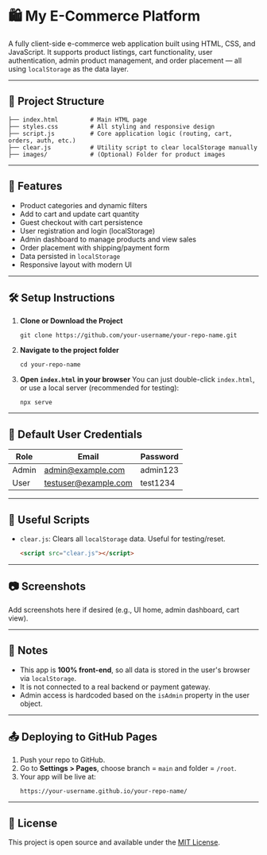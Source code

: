 # 🛍️ My E-Commerce Platform

A fully client-side e-commerce web application built using HTML, CSS, and JavaScript. It supports product listings, cart functionality, user authentication, admin product management, and order placement — all using `localStorage` as the data layer.

---

## 📁 Project Structure

```
├── index.html         # Main HTML page
├── styles.css         # All styling and responsive design
├── script.js          # Core application logic (routing, cart, orders, auth, etc.)
├── clear.js           # Utility script to clear localStorage manually
├── images/            # (Optional) Folder for product images
```

---

## 🚀 Features

- Product categories and dynamic filters
- Add to cart and update cart quantity
- Guest checkout with cart persistence
- User registration and login (localStorage)
- Admin dashboard to manage products and view sales
- Order placement with shipping/payment form
- Data persisted in `localStorage`
- Responsive layout with modern UI

---

## 🛠️ Setup Instructions

1. **Clone or Download the Project**
   ```
   git clone https://github.com/your-username/your-repo-name.git
   ```

2. **Navigate to the project folder**
   ```
   cd your-repo-name
   ```

3. **Open `index.html` in your browser**
   You can just double-click `index.html`, or use a local server (recommended for testing):
   ```
   npx serve
   ```

---

## 👤 Default User Credentials

| Role   | Email                | Password   |
|--------|----------------------|------------|
| Admin  | admin@example.com    | admin123   |
| User   | testuser@example.com | test1234   |

---

## 🧪 Useful Scripts

- `clear.js`: Clears all `localStorage` data. Useful for testing/reset.
  ```html
  <script src="clear.js"></script>
  ```

---

## 📷 Screenshots

Add screenshots here if desired (e.g., UI home, admin dashboard, cart view).

---

## 📌 Notes

- This app is **100% front-end**, so all data is stored in the user's browser via `localStorage`.
- It is not connected to a real backend or payment gateway.
- Admin access is hardcoded based on the `isAdmin` property in the user object.

---

## 📤 Deploying to GitHub Pages

1. Push your repo to GitHub.
2. Go to **Settings > Pages**, choose branch = `main` and folder = `/root`.
3. Your app will be live at:
   ```
   https://your-username.github.io/your-repo-name/
   ```

---

## 📄 License

This project is open source and available under the [MIT License](LICENSE).
